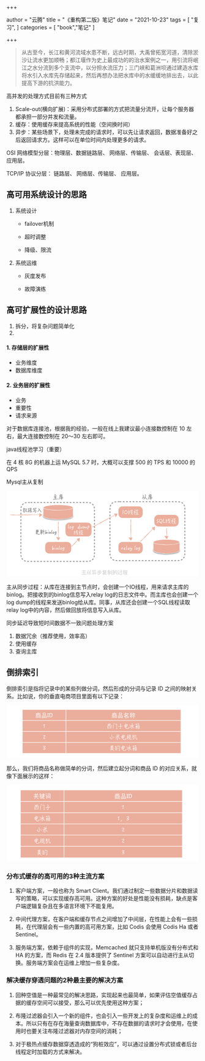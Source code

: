 +++

author = "云腾"
title = "《重构第二版》笔记"
date = "2021-10-23"
tags = [
    "复习",
]
categories = [
     "book","笔记"
]

+++


> 从古至今，长江和黄河流域水患不断，远古时期，大禹曾拓宽河道，清除淤沙让流水更加顺畅；都江堰作为史上最成功的的治水案例之一，用引流将岷江之水分流到多个支流中，以分担水流压力；三门峡和葛洲坝通过建造水库将水引入水库先存储起来，然后再想办法把水库中的水缓缓地排出去，以此提高下游的抗洪能力。



高并发的处理方式目前有三种方式

1. Scale-out(横向扩展)：采用分布式部署的方式把流量分流开，让每个服务器都承担一部分并发和流量。
2. 缓存：使用缓存来提高系统的性能（空间换时间）
3. 异步：某些场景下，处理未完成的请求时，可以先让请求返回，数据准备好之后返回请求方。这样可以在单位时间内处理更多的请求。



OSI 网络模型分层：物理层、数据链路层、   网络层、传输层、       会话层、表现层、应用层。

TCP/IP 协议分层：            链路层、                网络层、传输层、                 应用层。



## 高可用系统设计的思路

1. 系统设计

   - failover机制

   - 超时调整

   - 降级、限流

2. 系统运维

   - 灰度发布

   - 故障演练

## 高可扩展性的设计思路

1. 拆分，将复杂问题简单化
2. 

#### 1. 存储层的扩展性

- 业务维度
- 数据库维度

#### 2. 业务层的扩展性

- 业务
- 重要性
- 请求来源

对于数据库连接池，根据我的经验，一般在线上我建议最小连接数控制在 10 左右，最大连接数控制在 20～30 左右即可。



java线程池学习（重要）

在 4 核 8G 的机器上运 MySQL 5.7 时，大概可以支撑 500 的 TPS 和 10000 的 QPS



Mysql主从复制

![img](16373226209384.png)

主从同步过程：从库在连接到主节点时，会创建一个IO线程，用来请求主库的binlog。把接收到的binlog信息写入relay log的日志文件中。而主库也会创建一个log dump的线程来发送binlog给从库。同事，从库还会创建一个SQL线程读取relay log中的内容，然后做回放将信息写入从库。



同步延迟导致短时间数据不一致问题处理方案

1. 数据冗余（推荐使用，效率高）
2. 使用缓存
3. 查询主库



## 倒排索引

倒排索引是指将记录中的某些列做分词，然后形成的分词与记录 ID 之间的映射关系。比如说，你的垂直电商项目里面有以下记录：

![img](1637553123(1).jpg)

那么，我们将商品名称做简单的分词，然后建立起分词和商品 ID 的对应关系，就像下面展示的这样：

![img](1637553177(1).jpg)

### 分布式缓存的高可用的3种主流方案

1. 客户端方案，一般也称为 Smart Client。我们通过制定一些数据分片和数据读写的策略，可以实现缓存高可用。这种方案的好处是性能没有损耗，缺点是客户端逻辑复杂且在多语言环境下不能复用。

2. 中间代理方案，在客户端和缓存节点之间增加了中间层，在性能上会有一些损耗，在代理层会有一些内置的高可用方案，比如 Codis 会使用 Codis Ha 或者 Sentinel。

3. 服务端方案，依赖于组件的实现，Memcached 就只支持单机版没有分布式和 HA 的方案，而 Redis 在 2.4 版本提供了 Sentinel 方案可以自动进行主从切换。服务端方案会在运维上增加一些复杂度。

### 解决缓存穿透问题的2种最主要的解决方案

1. 回种空值是一种最常见的解决思路，实现起来也最简单，如果评估空值缓存占据的缓存空间可以接受，那么可以优先使用这种方案；

2. 布隆过滤器会引入一个新的组件，也会引入一些开发上的复杂度和运维上的成本。所以只有在存在海量查询数据库中，不存在数据的请求时才会使用，在使用时也要关注布隆过滤器对内存空间的消耗；

3. 对于极热点缓存数据穿透造成的“狗桩效应”，可以通过设置分布式锁或者后台线程定时加载的方式来解决。





















